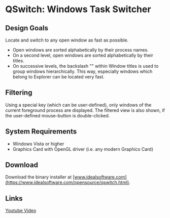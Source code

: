 # QSwitch: Windows Task Switcher

## Design Goals
Locate and switch to any open window as fast as possible.

 - Open windows are sorted alphabetically by their process names.
 - On a second level, open windows are sorted alphabetically by their titles.
 - On successive levels, the backslash "\" within Window titles is used to group windows hierarchically. This way, especially windows which belong to Explorer can be located very fast.
	  
## Filtering
Using a special key (which can be user-defined), only windows of the current foreground process
are displayed. The filtered view is also shown, if the user-defined mouse-button is double-clicked.

## System Requirements
 - Windows Vista or higher
 - Graphics Card with OpenGL driver (i.e. any modern Graphics Card)

## Download
Download the binary installer at [www.idealsoftware.com](https://www.idealsoftware.com/opensource/qswitch.html).

## Links
[Youtube Video](https://youtu.be/-GtQ77A5sbY)

